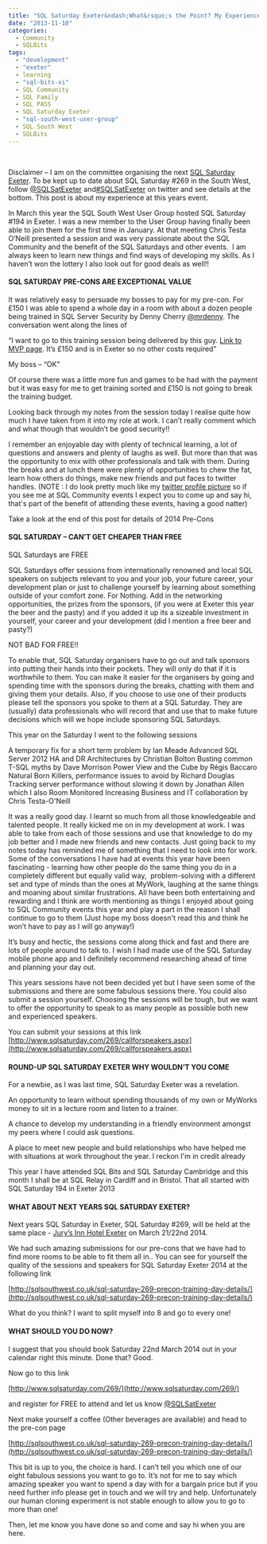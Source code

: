 ```yaml
---
title: "SQL Saturday Exeter&ndash;What&rsquo;s the Point? My Experience of 2013 SQLSatExeter"
date: "2013-11-10"
categories:
  - Community
  - SQLBits
tags:
  - "development"
  - "exeter"
  - learning
  - "sql-bits-xi"
  - SQL Community
  - SQL Family
  - SQL PASS
  - SQL Saturday Exeter
  - "sql-south-west-user-group"
  - SQL South West
  - SQLBits
---
```


 

Disclaimer – I am on the committee organising the next [SQL Saturday Exeter](http://sqlsouthwest.co.uk/sqlsat269/). To be kept up to date about SQL Saturday #269 in the South West, follow [@SQLSatExeter](https://twitter.com/sqlsatexeter) and[#SQLSatExeter](https://twitter.com/search?q=%23sqlsatexeter&src=hash&f=realtime) on twitter and see details at the bottom. This post is about my experience at this years event.

In March this year the SQL South West User Group hosted SQL Saturday #194 in Exeter. I was a new member to the User Group having finally been able to join them for the first time in January. At that meeting Chris Testa O’Neill presented a session and was very passionate about the SQL Community and the benefit of the SQL Saturdays and other events.  I am always keen to learn new things and find ways of developing my skills. As I haven’t won the lottery I also look out for good deals as well!!

#### SQL SATURDAY PRE-CONS ARE EXCEPTIONAL VALUE

It was relatively easy to persuade my bosses to pay for my pre-con. For £150 I was able to spend a whole day in a room with about a dozen people being trained in SQL Server Security by Denny Cherry [@mrdenny](https://twitter.com/@mrdenny). The conversation went along the lines of

“I want to go to this training session being delivered by this guy. [Link to MVP page](https://mvp.microsoft.com/en-us/mvp/Denny%20Cherry-4021851?WT.mc_id=DP-MVP-5002693). It’s £150 and is in Exeter so no other costs required”

My boss – “OK”

Of course there was a little more fun and games to be had with the payment but it was easy for me to get training sorted and £150 is not going to break the training budget.

Looking back through my notes from the session today I realise quite how much I have taken from it into my role at work. I can’t really comment which and what though that wouldn’t be good security!!

I remember an enjoyable day with plenty of technical learning, a lot of questions and answers and plenty of laughs as well. But more than that was the opportunity to mix with other professionals and talk with them. During the breaks and at lunch there were plenty of opportunities to chew the fat, learn how others do things, make new friends and put faces to twitter handles. (NOTE : I do look pretty much like my [twitter profile picture](https://pbs.twimg.com/profile_images/75950380/n675059923_1450.jpg) so if you see me at SQL Community events I expect you to come up and say hi, that's part of the benefit of attending these events, having a good natter)

Take a look at the end of this post for details of 2014 Pre-Cons

#### SQL SATURDAY – CAN’T GET CHEAPER THAN FREE

SQL Saturdays are FREE

SQL Saturdays offer sessions from internationally renowned and local SQL speakers on subjects relevant to you and your job, your future career, your development plan or just to challenge yourself by learning about something outside of your comfort zone. For Nothing. Add in the networking opportunities, the prizes from the sponsors, (if you were at Exeter this year the beer and the pasty) and if you added it up its a sizeable investment in yourself, your career and your development (did I mention a free beer and pasty?)

NOT BAD FOR FREE!!

To enable that, SQL Saturday organisers have to go out and talk sponsors into putting their hands into their pockets. They will only do that if it is worthwhile to them. You can make it easier for the organisers by going and spending time with the sponsors during the breaks, chatting with them and giving them your details. Also, if you choose to use one of their products please tell the sponsors you spoke to them at a SQL Saturday. They are (usually) data professionals who will record that and use that to make future decisions which will we hope include sponsoring SQL Saturdays.

This year on the Saturday I went to the following sessions

A temporary fix for a short term problem by Ian Meade Advanced SQL Server 2012 HA and DR Architectures by Christian Bolton Busting common T-SQL myths by Dave Morrison Power View and the Cube by Régis Baccaro Natural Born Killers, performance issues to avoid by Richard Douglas Tracking server performance without slowing it down by Jonathan Allen which I also Room Monitored Increasing Business and IT collaboration by Chris Testa-O'Neill

It was a really good day. I learnt so much from all those knowledgeable and talented people. It really kicked me on in my development at work. I was able to take from each of those sessions and use that knowledge to do my job better and I made new friends and new contacts. Just going back to my notes today has reminded me of something that I need to look into for work.
Some of the conversations I have had at events this year have been fascinating - learning how other people do the same thing you do in a completely different but equally valid way,  problem-solving with a different set and type of minds than the ones at MyWork, laughing at the same things and moaning about similar frustrations. All have been both entertaining and rewarding and I think are worth mentioning as things I enjoyed about going to SQL Community events this year and play a part in the reason I shall continue to go to them (Just hope my boss doesn't read this and think he won’t have to pay as I will go anyway!)

It’s busy and hectic, the sessions come along thick and fast and there are lots of people around to talk to. I wish I had made use of the SQL Saturday mobile phone app and I definitely recommend researching ahead of time and planning your day out.

This years sessions have not been decided yet but I have seen some of the submissions and there are some fabulous sessions there. You could also submit a session yourself. Choosing the sessions will be tough, but we want to offer the opportunity to speak to as many people as possible both new and experienced speakers.

You can submit your sessions at this link [http://www.sqlsaturday.com/269/callforspeakers.aspx](http://www.sqlsaturday.com/269/callforspeakers.aspx)

#### ROUND-UP SQL SATURDAY EXETER WHY WOULDN’T YOU COME

For a newbie, as I was last time, SQL Saturday Exeter was a revelation.

An opportunity to learn without spending thousands of my own or MyWorks money to sit in a lecture room and listen to a trainer.

A chance to develop my understanding in a friendly environment amongst my peers where I could ask questions.

A place to meet new people and build relationships who have helped me with situations at work throughout the year. I reckon I'm in credit already

This year I have attended SQL Bits and SQL Saturday Cambridge and this month I shall be at SQL Relay in Cardiff and in Bristol. That all started with SQL Saturday 194 in Exeter 2013

#### WHAT ABOUT NEXT YEARS SQL SATURDAY EXETER?

Next years SQL Saturday in Exeter, SQL Saturday #269, will be held at the same place - [Jury’s Inn Hotel Exeter](http://www.jurysinns.com/hotels/exeter) on March 21/22nd 2014.

We had such amazing submissions for our pre-cons that we have had to find more rooms to be able to fit them all in.. You can see for yourself the quality of the sessions and speakers for SQL Saturday Exeter 2014 at the following link

[http://sqlsouthwest.co.uk/sql-saturday-269-precon-training-day-details/](http://sqlsouthwest.co.uk/sql-saturday-269-precon-training-day-details/)

What do you think? I want to split myself into 8 and go to every one!

#### WHAT SHOULD YOU DO NOW?

I suggest that you should book Saturday 22nd March 2014 out in your calendar right this minute. Done that? Good.

Now go to this link

[http://www.sqlsaturday.com/269/](http://www.sqlsaturday.com/269/)

and register for FREE to attend and let us know [@SQLSatExeter](https://twitter.com/sqlsatexeter)

Next make yourself a coffee (Other beverages are available) and head to the pre-con page

[http://sqlsouthwest.co.uk/sql-saturday-269-precon-training-day-details/](http://sqlsouthwest.co.uk/sql-saturday-269-precon-training-day-details/)

This bit is up to you, the choice is hard. I can’t tell you which one of our eight fabulous sessions you want to go to. It’s not for me to say which amazing speaker you want to spend a day with for a bargain price but if you need further info please get in touch and we will try and help. Unfortunately our human cloning experiment is not stable enough to allow you to go to more than one!

Then, let me know you have done so and come and say hi when you are here.
